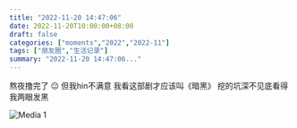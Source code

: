 ```yaml
---
title: "2022-11-20 14:47:06"
date: 2022-11-20T10:00:00+08:00
draft: false
categories: ["moments","2022","2022-11"]
tags: ["朋友圈","生活记录"]
summary: "2022-11-20 14:47:06..."
---
```


熬夜撸完了 😐
​但我hin不满意
​我看这部剧才应该叫《暗黑》
​挖的坑深不见底
​看得我两眼发黑

![Media 1](/Moments/photos/2022-11-20/202211201447060.jpg)

